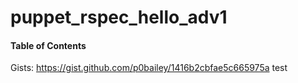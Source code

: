 # puppet_rspec_hello_adv1

#### Table of Contents

Gists: https://gist.github.com/p0bailey/1416b2cbfae5c665975a
test
